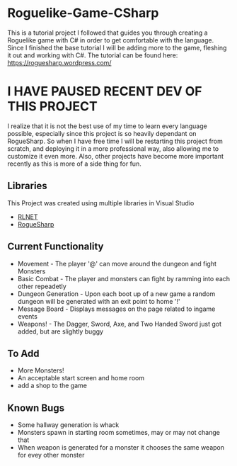# Roguelike-Game-CSharp
This is a tutorial project I followed that guides you through creating a Roguelike game with C# in order to get comfortable with the language. Since I finished the base tutorial I will be adding more to the game, fleshing it out and working with C#. 
The tutorial can be found here: https://roguesharp.wordpress.com/
    
# I HAVE PAUSED RECENT DEV OF THIS PROJECT
I realize that it is not the best use of my time to learn every language possible, especially since this project is so heavily dependant on RogueSharp. So when I have free time I will be restarting this project from scratch, and deploying it in a more professional way, also allowing me to customize it even more. Also, other projects have become more important recently as this is more of a side thing for fun.    
## Libraries
This Project was created using multiple libraries in Visual Studio

* [RLNET](https://bitbucket.org/clarktravism/rlnet/)
* [RogueSharp](https://bitbucket.org/FaronBracy/roguesharp) 

## Current Functionality
* Movement - The player '@' can move around the dungeon and fight Monsters
* Basic Combat - The player and monsters can fight by ramming into each other repeadetly
* Dungeon Generation - Upon each boot up of a new game a random dungeon will be generated with an exit point to home '!'
* Message Board - Displays messages on the page related to ingame events
* Weapons! - The Dagger, Sword, Axe, and Two Handed Sword just got added, but are slightly buggy

## To Add
* More Monsters!
* An acceptable start screen and home room
* add a shop to the game

## Known Bugs
* Some hallway generation is whack
* Monsters spawn in starting room sometimes, may or may not change that
* When weapon is generated for a monster it chooses the same weapon for evey other monster
